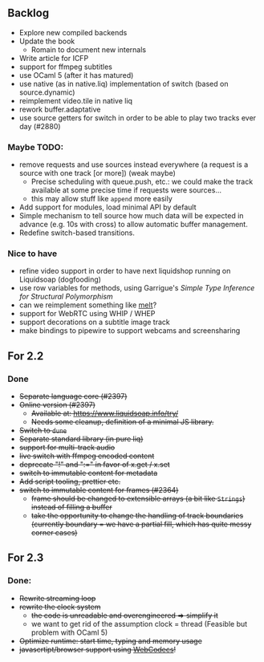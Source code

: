## Backlog

- Explore new compiled backends
- Update the book
  - Romain to document new internals
- Write article for ICFP
- support for ffmpeg subtitles
- use OCaml 5 (after it has matured)
- use native (as in native.liq) implementation of switch (based on
  source.dynamic)
- reimplement video.tile in native liq
- rework buffer.adaptative
- use source getters for switch in order to be able to play two tracks ever day
  (#2880)

### Maybe TODO:

- remove requests and use sources instead everywhere (a request is a source with
  one track [or more]) (weak maybe)
  - Precise scheduling with queue.push, etc.: we could make the track available
    at some precise time if requests were sources...
  - this may allow stuff like `append` more easily
- Add support for modules, load minimal API by default
- Simple mechanism to tell source how much data will be expected in advance (e.g. 10s with cross) to allow automatic buffer management.
- Redefine switch-based transitions.

### Nice to have

- refine video support in order to have next liquidshop running on Liquidsoap (dogfooding)
- use row variables for methods, using Garrigue's _Simple Type Inference for Structural Polymorphism_
- can we reimplement something like [melt](https://www.mltframework.org/)?
- support for WebRTC using WHIP / WHEP
- support decorations on a subtitle image track
- make bindings to pipewire to support webcams and screensharing

## For 2.2

### Done

- ~~Separate language core (#2397)~~
- ~~Online version (#2397)~~
  - ~~Available at: https://www.liquidsoap.info/try/~~
  - ~~Needs some cleanup, definition of a minimal JS library.~~
- ~~Switch to `dune`~~
- ~~Separate standard library (in pure liq)~~
- ~~support for multi-track audio~~
- ~~live switch with ffmpeg encoded content~~
- ~~deprecate "!" and ":=" in favor of x.get / x.set~~
- ~~switch to immutable content for metadata~~
- ~~Add script tooling, prettier etc.~~
- ~~switch to immutable content for frames (#2364)~~
  - ~~frame should be changed to extensible arrays (a bit like `Strings`) instead of filling a buffer~~
  - ~~take the opportunity to change the handling of track boundaries (currently
    boundary = we have a partial fill, which has quite messy corner cases)~~

## For 2.3

### Done:

- ~~Rewrite streaming loop~~
- ~~rewrite the clock system~~
  - ~~the code is unreadable and overengineered ⇒ simplify it~~
  - we want to get rid of the assumption clock = thread (Feasible but problem with OCaml 5)
- ~~Optimize runtime: start time, typing and memory usage~~
- ~~javascrtipt/browser support using [WebCodecs](https://developer.mozilla.org/en-US/docs/Web/API/WebCodecs_API)!~~
